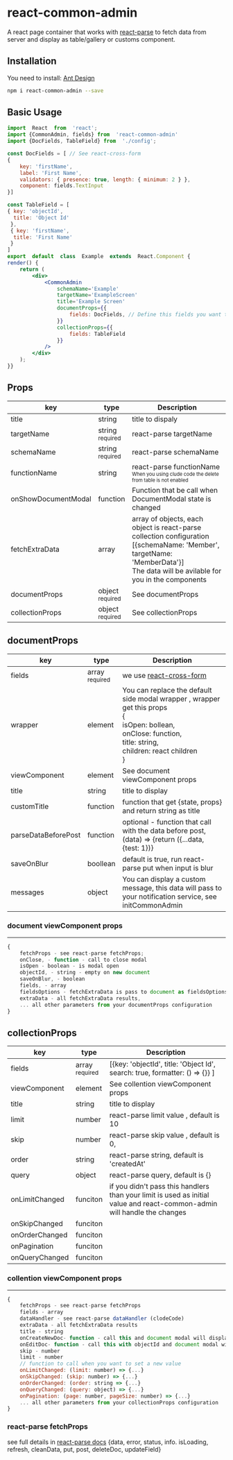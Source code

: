 
# react-common-admin

A react page container that works with [react-parse](https://www.npmjs.com/package/react-parse)  to fetch data from server and display as table/gallery or customs component.

## Installation
You need to install:
[Ant Design](https://ant.design/)
```bash
npm i react-common-admin --save
```

## Basic Usage
```jsx
import  React  from  'react';
import {CommonAdmin, fields} from  'react-common-admin'
import {DocFields, TableField} from  './config';

const DocFields = [ // See react-cross-form
{
	key: 'firstName',
	label: 'First Name',
	validators: { presence: true, length: { minimum: 2 } },
	component: fields.TextInput
}]

const TableField = [
{ key: 'objectId',
  title: 'Object Id'
 },
 { key: 'firstName',
  title: 'First Name'
 }
]
export  default  class  Example  extends  React.Component {
render() {
	return (
		<div>
			<CommonAdmin
				schemaName='Example'
				targetName='ExampleScreen'
				title='Example Screen'
				documentProps={{
					fields: DocFields, // Define this fields you want to render
				}}
				collectionProps={{
					fields: TableField
				}}	
			/>
		</div>
	);
}}
```

## Props
| key | type | Description|
|-----|--|--|
|title|string|title to dispaly|
|targetName|string <br/><small>required<small></small></small>|react-parse targetName|
|schemaName|string <br/><small>required<small></small></small>|react-parse schemaName|
functionName|string| react-parse functionName <br/> <small><small>When you using clude code the delete from table is not enabled</small></small>
onShowDocumentModal|function| Function that be call when DocumentModal state is changed
fetchExtraData|array|array of objects, each object is react-parse collection configuration <br />[{schemaName: 'Member', targetName: 'MemberData'}]<br/> The data will be avilable for you in the components
documentProps|object <br/><small>required<small></small></small>| See documentProps
collectionProps|object <br/><small>required<small></small></small>| See collectionProps

## documentProps
| key | type | Description|
|-----|--|--|
fields|array <br/><small>required<small></small></small>| we use [react-cross-form](https://github.com/doronnahum/react-cross-form#readme)
wrapper|element|You can replace the default side modal wrapper , wrapper get this props <br />{<br />isOpen: bollean,<br /> onClose: function,<br />title: string,<br /> children: react children<br />}|
viewComponent|element|See document viewComponent props
title|string|title to display
customTitle|function| function that get {state, props} and return string as title
parseDataBeforePost|function| optional - function that call with the data before post, (data) => {return ({...data, {test: 1})}
saveOnBlur|boollean| default is true, run react-parse put when input is blur
messages| object| You can display a custom message, this data will pass to your notification service, see  initCommonAdmin
### document viewComponent props
-----
```jsx
{
	fetchProps - see react-parse fetchProps;
	onClose, - function - call to close modal
	isOpen - boolean - is modal open
	objectId, - string - empty on new document
	saveOnBlur, - boolean
	fields, - array
	fieldsOptions - fetchExtraData is pass to document as fieldsOptions - pass only for fields that contain a targetName, the key for each value in fieldsOptions is the targetName
	extraData - all fetchExtraData results,
	... all other parameters from your documentProps configuration
}
```
## collectionProps

| key | type | Description|
|-----|--|--|
fields|array <br/><small>required<small></small></small>| [{key: 'objectId', title: 'Object Id', search: true, formatter: () => {}} ]
viewComponent|element|See collention viewComponent props
title|string|title to display
limit|number|react-parse limit value , default is 10
skip|number|react-parse skip value , default is 0,
order|string|react-parse string, default is 'createdAt'
query|object|react-parse query, default is {}
onLimitChanged|funciton|if you didn't pass this handlers than your limit is used as initial value and react-common-admin will handle the changes
onSkipChanged|funciton|
onOrderChanged|funciton|
onPagination|funciton|
onQueryChanged|funciton|
### collention viewComponent props
------
```jsx
{
	fetchProps - see react-parse fetchProps 
	fields - array
	dataHandler - see react-parse dataHandler (clodeCode)
	extraData - all fetchExtraData results
	title - string
	onCreateNewDoc- function - call this and document modal will display
	onEditDoc- function - call this with objectId and document modal will display to edit
	skip - number
	limit - number
	// function to call when you want to set a new value
	onLimitChanged: (limit: number) => {...}
	onSkipChanged: (skip: number) => {...}
	onOrderChanged: (order: string => {...}
	onQueryChanged: (query: object) => {...}
	onPagination: (page: number, pageSize: number) => {...}
	... all other parameters from your collectionProps configuration
}
```

### react-parse fetchProps
see full details in [react-parse docs](https://github.com/doronnahum/react-parse#fetchprops)
{data, error, status, info. isLoading, refresh, cleanData, put, post, deleteDoc, updateField}
